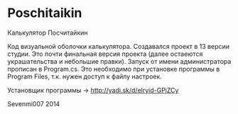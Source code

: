 Poschitaikin
============

Калькулятор Посчитайкин

Код визуальной оболочки калькулятора. Создавался проект в 13 версии студии. 
Это почти финальная версия проекта (далее остаеются украшательства и небольшие правки). 
Запуск от имени администратора прописан в Program.cs. Это необходимо при установке программы в Program Files, т.к. нужен доступ к файлу настроек.

Установщик программы -> http://yadi.sk/d/elryid-GPjZCy

Sevenmi007
2014
